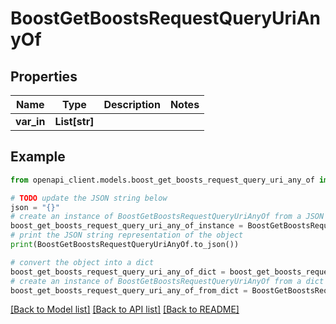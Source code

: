 # BoostGetBoostsRequestQueryUriAnyOf


## Properties

Name | Type | Description | Notes
------------ | ------------- | ------------- | -------------
**var_in** | **List[str]** |  | 

## Example

```python
from openapi_client.models.boost_get_boosts_request_query_uri_any_of import BoostGetBoostsRequestQueryUriAnyOf

# TODO update the JSON string below
json = "{}"
# create an instance of BoostGetBoostsRequestQueryUriAnyOf from a JSON string
boost_get_boosts_request_query_uri_any_of_instance = BoostGetBoostsRequestQueryUriAnyOf.from_json(json)
# print the JSON string representation of the object
print(BoostGetBoostsRequestQueryUriAnyOf.to_json())

# convert the object into a dict
boost_get_boosts_request_query_uri_any_of_dict = boost_get_boosts_request_query_uri_any_of_instance.to_dict()
# create an instance of BoostGetBoostsRequestQueryUriAnyOf from a dict
boost_get_boosts_request_query_uri_any_of_from_dict = BoostGetBoostsRequestQueryUriAnyOf.from_dict(boost_get_boosts_request_query_uri_any_of_dict)
```
[[Back to Model list]](../README.md#documentation-for-models) [[Back to API list]](../README.md#documentation-for-api-endpoints) [[Back to README]](../README.md)


